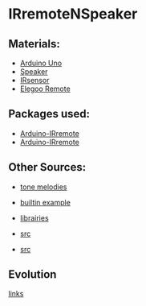 ﻿# IRremoteNSpeaker
 
 ## Materials:
 - [Arduino Uno](https://store.arduino.cc/products/arduino-uno-rev3?queryID=undefined)
 - [Speaker]()
 - [IRsensor](https://www.amazon.fr/gp/product/B00XHY8VUW/ref=ox_sc_act_title_2?smid=A1LKZYWRVOF5T2&psc=1)
 - [Elegoo Remote](https://www.amazon.fr/ELEGOO-D%C3%A9marrage-dUtilisation-D%C3%A9butants-Professionnels/dp/B01JCRFMRC/ref=sr_1_1?__mk_fr_FR=%C3%85M%C3%85%C5%BD%C3%95%C3%91&crid=1DQRJQTYULU9J&keywords=elegoo+remote&qid=1665670476&s=electronics&sprefix=elegoo+remote%2Celectronics%2C64&sr=1-1)
 
## Packages used:
- [Arduino-IRremote]([https://create.arduino.cc/projecthub/electropeak/use-an-ir-remote-transmitter-and-receiver-with-arduino-1e6bc8](https://github.com/Arduino-IRremote/Arduino-IRremote))
- [Arduino-IRremote](https://github.com/Arduino-IRremote/Arduino-IRremote/blob/21b5747a58e9d47c9e3f1beb056d58c875a92b47/examples/ReceiveDemo/ReceiveDemo.ino#L159-L169)

## Other Sources:
- [tone melodies](https://www.arduino.cc/en/Tutorial/BuiltInExamples/toneMelody)
- [builtin example](https://docs.arduino.cc/built-in-examples/)
- [librairies](https://github.com/arduino-libraries)

- [src](https://create.arduino.cc/projecthub/Raushancpr/arduino-with-ir-sensor-1579b6)
- [src](https://create.arduino.cc/projecthub/electropeak/use-an-ir-remote-transmitter-and-receiver-with-arduino-1e6bc8)

## Evolution
[links](http://culturesciencesphysique.ens-lyon.fr/ressource/physique-animee-CAN.xml)
